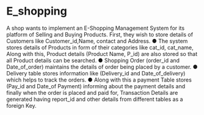 # E_shopping 
A shop wants to implement an E-Shopping Management System for its
platform of Selling and Buying Products. First, they wish to store
details of Customers like Customer_id,Name, contact and Address.
● The system stores details of Products in form of their categories like
cat_id, cat_name, Along with this, Product details (Product Name,
P_id) are also stored so that all Product details can be searched.
● Shopping Order (order_id and Date_of_order) maintains the details of
order being placed by a customer.
● Delivery table stores information like (Delivery_id and
Date_of_delivery) which helps to track the orders.
● Along with this a payment Table stores (Pay_id and Date_of Payment)
informing about the payment details and finally when the order is
placed and paid for, Transaction Details are generated having report_id
and other details from different tables as a foreign Key.
